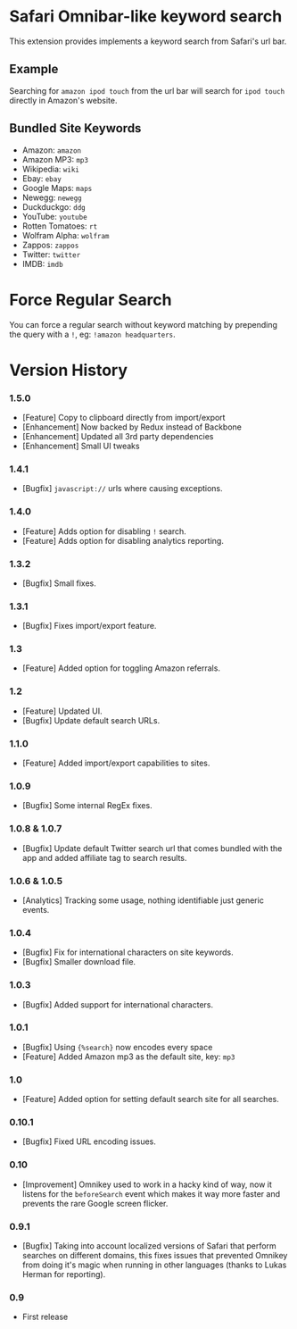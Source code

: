# Safari Omnibar-like keyword search

This extension provides implements a keyword search from Safari's url bar.

## Example

Searching for `amazon ipod touch` from the url bar will search for `ipod touch` directly in Amazon's website.

## Bundled Site Keywords

- Amazon: `amazon`
- Amazon MP3: `mp3`
- Wikipedia: `wiki`
- Ebay: `ebay`
- Google Maps: `maps`
- Newegg: `newegg`
- Duckduckgo: `ddg`
- YouTube: `youtube`
- Rotten Tomatoes: `rt`
- Wolfram Alpha: `wolfram`
- Zappos: `zappos`
- Twitter: `twitter`
- IMDB: `imdb`

# Force Regular Search

You can force a regular search without keyword matching by prepending the query with a `!`, eg: `!amazon headquarters`.

# Version History

### 1.5.0
- [Feature] Copy to clipboard directly from import/export
- [Enhancement] Now backed by Redux instead of Backbone
- [Enhancement] Updated all 3rd party dependencies
- [Enhancement] Small UI tweaks

### 1.4.1
- [Bugfix] `javascript://` urls where causing exceptions.

### 1.4.0
- [Feature] Adds option for disabling `!` search.
- [Feature] Adds option for disabling analytics reporting.

### 1.3.2
- [Bugfix] Small fixes.

### 1.3.1
- [Bugfix] Fixes import/export feature.

### 1.3
- [Feature] Added option for toggling Amazon referrals.

### 1.2
- [Feature] Updated UI.
- [Bugfix] Update default search URLs.

### 1.1.0
- [Feature] Added import/export capabilities to sites.

### 1.0.9

- [Bugfix] Some internal RegEx fixes.

### 1.0.8 & 1.0.7

- [Bugfix] Update default Twitter search url that comes bundled with the app and added affiliate tag to search results.

### 1.0.6 & 1.0.5

- [Analytics] Tracking some usage, nothing identifiable just generic events.

### 1.0.4

- [Bugfix] Fix for international characters on site keywords.
- [Bugfix] Smaller download file.

### 1.0.3

- [Bugfix] Added support for international characters.

### 1.0.1

- [Bugfix] Using `{%search}` now encodes every space
- [Feature] Added Amazon mp3 as the default site, key: `mp3`

### 1.0

- [Feature] Added option for setting default search site for all searches.

### 0.10.1

- [Bugfix] Fixed URL encoding issues.

### 0.10

- [Improvement] Omnikey used to work in a hacky kind of way, now it listens for the `beforeSearch` event which makes it way more faster and prevents the rare Google screen flicker.

### 0.9.1

- [Bugfix] Taking into account localized versions of Safari that perform searches on different domains, this fixes issues that prevented Omnikey from doing it's magic when running in other languages (thanks to Lukas Herman for reporting).

### 0.9

- First release
